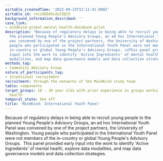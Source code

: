```yaml
---
airtable_createdTime: '2022-09-23T12:11:41.000Z'
airtable_id: reciODEm5vZoIZQlX
background_information_described: ''
case_link:
- mindkind-global-mental-health-databank-pilot
description: "Because of regulatory delays in being able to recruit young people to
  the planned Young People's Advisory Groups, an ad hoc International Youth Panel
  was convened by one of the project partners, the University of Washington. \nYoung
  people who participated in the International Youth Panel were not members of the
  in-country or global Young People's Advisory Groups. \nThis panel provided early
  input into the work to identify 'Active Ingredients' of mental health, explore data
  modalities, and map data governance models and data collection strategies."
methods_tag:
- Community Advisory Group
nature_of_participants_tag:
- Intentional recruitment
recruitment: through the networks of the MindKind study team
table: components
target_groups: 18 - 30 year olds with prior experience in groups working on mental
  health
temporal_state: One off
title: 'MindKind: International Youth Panel'
---
```


Because of regulatory delays in being able to recruit young people to the planned Young People's Advisory Groups, an ad hoc International Youth Panel was convened by one of the project partners, the University of Washington. 
Young people who participated in the International Youth Panel were not members of the in-country or global Young People's Advisory Groups. 
This panel provided early input into the work to identify 'Active Ingredients' of mental health, explore data modalities, and map data governance models and data collection strategies.
